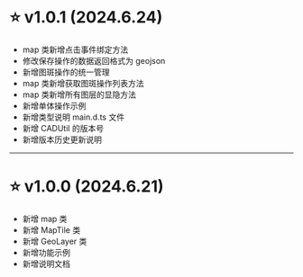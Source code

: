 # ⭐️ v1.0.1 (2024.6.24)

-   map 类新增点击事件绑定方法
-   修改保存操作的数据返回格式为 geojson
-   新增图斑操作的统一管理
-   map 类新增获取图斑操作列表方法
-   map 类新增所有图层的显隐方法
-   新增单体操作示例
-   新增类型说明 main.d.ts 文件
-   新增 CADUtil 的版本号
-   新增版本历史更新说明

---

# ⭐️ v1.0.0 (2024.6.21)

-   新增 map 类
-   新增 MapTile 类
-   新增 GeoLayer 类
-   新增功能示例
-   新增说明文档

